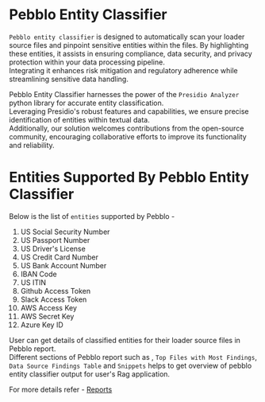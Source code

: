# Pebblo Entity Classifier  
  
`Pebblo entity classifier` is designed to automatically scan your loader source files and pinpoint sensitive entities within the files.  By highlighting these entities, it assists in ensuring compliance, data security, and privacy protection within your data processing pipeline.  
Integrating it enhances risk mitigation and regulatory adherence while streamlining sensitive data handling.  
  
Pebblo Entity Classifier harnesses the power of the `Presidio Analyzer` python library for accurate entity classification.  
Leveraging Presidio's robust features and capabilities, we ensure precise identification of entities within textual data.  
Additionally, our solution welcomes contributions from the open-source community, encouraging collaborative efforts to improve its functionality and reliability.  
  
# Entities Supported By Pebblo Entity Classifier  
  
Below is the list of `entities` supported by Pebblo -  
  
  1. US Social Security Number  
  2. US Passport Number  
  3. US Driver's License  
  4. US Credit Card Number  
  5. US Bank Account Number  
  6. IBAN Code  
  7. US ITIN  
  8. Github Access Token  
  9. Slack Access Token  
10. AWS Access Key  
11. AWS Secret Key  
12. Azure Key ID  
  
  
User can get details of classified entities for their loader source files in Pebblo report.  
Different sections of Pebblo report such as , `Top Files with Most Findings`, `Data Source Findings Table` and `Snippets`  helps to get overview of pebblo entity classifier output for user's Rag application.  
  
For more details refer - [Reports](reports.md)